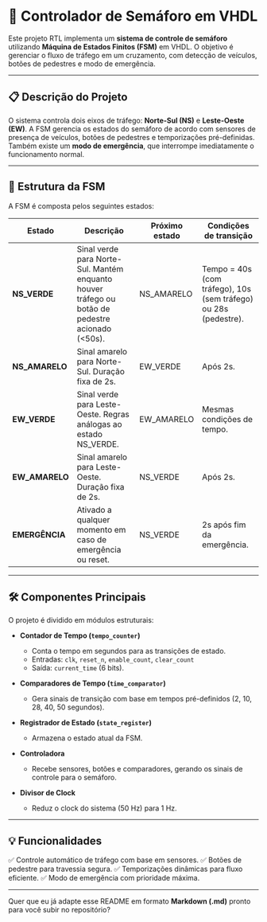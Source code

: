 # 🚦 Controlador de Semáforo em VHDL

Este projeto RTL implementa um **sistema de controle de semáforo** utilizando **Máquina de Estados Finitos (FSM)** em VHDL.
O objetivo é gerenciar o fluxo de tráfego em um cruzamento, com detecção de veículos, botões de pedestres e modo de emergência.

---

## 📋 Descrição do Projeto

O sistema controla dois eixos de tráfego: **Norte-Sul (NS)** e **Leste-Oeste (EW)**.
A FSM gerencia os estados do semáforo de acordo com sensores de presença de veículos, botões de pedestres e temporizações pré-definidas.
Também existe um **modo de emergência**, que interrompe imediatamente o funcionamento normal.

---

## 🔀 Estrutura da FSM

A FSM é composta pelos seguintes estados:

| Estado          | Descrição                                                                                        | Próximo estado | Condições de transição                                          |
| --------------- | ------------------------------------------------------------------------------------------------ | -------------- | --------------------------------------------------------------- |
| **NS\_VERDE**   | Sinal verde para Norte-Sul. Mantém enquanto houver tráfego ou botão de pedestre acionado (<50s). | NS\_AMARELO    | Tempo = 40s (com tráfego), 10s (sem tráfego) ou 28s (pedestre). |
| **NS\_AMARELO** | Sinal amarelo para Norte-Sul. Duração fixa de 2s.                                                | EW\_VERDE      | Após 2s.                                                        |
| **EW\_VERDE**   | Sinal verde para Leste-Oeste. Regras análogas ao estado NS\_VERDE.                               | EW\_AMARELO    | Mesmas condições de tempo.                                      |
| **EW\_AMARELO** | Sinal amarelo para Leste-Oeste. Duração fixa de 2s.                                              | NS\_VERDE      | Após 2s.                                                        |
| **EMERGÊNCIA**  | Ativado a qualquer momento em caso de emergência ou reset.                                       | NS\_VERDE      | 2s após fim da emergência.                                      |

---

## 🛠️ Componentes Principais

O projeto é dividido em módulos estruturais:

* **Contador de Tempo (`tempo_counter`)**

  * Conta o tempo em segundos para as transições de estado.
  * Entradas: `clk`, `reset_n`, `enable_count`, `clear_count`
  * Saída: `current_time` (6 bits).

* **Comparadores de Tempo (`time_comparator`)**

  * Gera sinais de transição com base em tempos pré-definidos (2, 10, 28, 40, 50 segundos).

* **Registrador de Estado (`state_register`)**

  * Armazena o estado atual da FSM.

* **Controladora**

  * Recebe sensores, botões e comparadores, gerando os sinais de controle para o semáforo.

* **Divisor de Clock**

  * Reduz o clock do sistema (50 Hz) para 1 Hz.

---

## 💡 Funcionalidades

✅ Controle automático de tráfego com base em sensores.
✅ Botões de pedestre para travessia segura.
✅ Temporizações dinâmicas para fluxo eficiente.
✅ Modo de emergência com prioridade máxima.

---

Quer que eu já adapte esse README em formato **Markdown (.md)** pronto para você subir no repositório?

